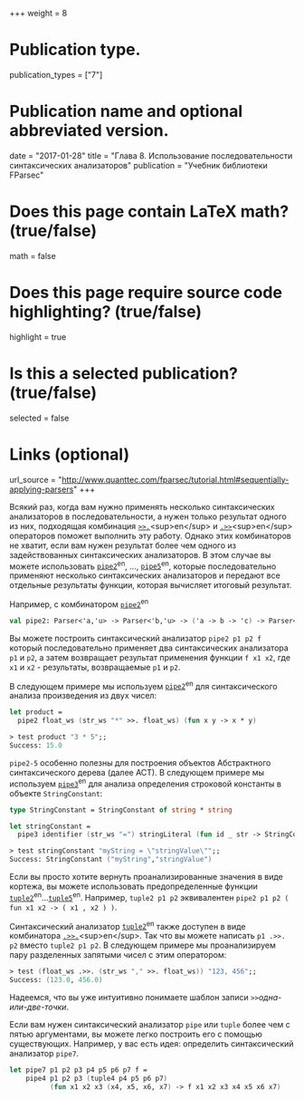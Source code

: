 ﻿+++
weight = 8

# Publication type.
publication_types = ["7"]

# Publication name and optional abbreviated version.
date = "2017-01-28"
title = "Глава 8. Использование последовательности синтаксических анализаторов"
publication = "Учебник библиотеки FParsec"

# Does this page contain LaTeX math? (true/false)
math = false

# Does this page require source code highlighting? (true/false)
highlight = true

# Is this a selected publication? (true/false)
selected = false

# Links (optional)
url_source = "http://www.quanttec.com/fparsec/tutorial.html#sequentially-applying-parsers"
+++

Всякий раз, когда вам нужно применять несколько синтаксических анализаторов в последовательности, а нужен только результат одного из них, подходящая комбинация [`>>.`](http://www.quanttec.com/fparsec/reference/primitives.html#members.:62::62:..)<sup>en</sup> и [`.>>`](http://www.quanttec.com/fparsec/reference/primitives.html#members...:62::62:)<sup>en</sup> операторов поможет выполнить эту работу. Однако этих комбинаторов не хватит, если вам нужен результат более чем одного из задействованных синтаксических анализаторов. В этом случае вы можете использовать [`pipe2`](http://www.quanttec.com/fparsec/reference/primitives.html#members.pipe2)<sup>en</sup>, ..., [`pipe5`](http://www.quanttec.com/fparsec/reference/primitives.html#members.pipe5)<sup>en</sup>, которые последовательно применяют несколько синтаксических анализаторов и передают все отдельные результаты функции, которая вычисляет итоговый результат.

Например, с комбинатором [`pipe2`](http://www.quanttec.com/fparsec/reference/primitives.html#members.pipe2)<sup>en</sup>
```fsharp
val pipe2: Parser<'a,'u> -> Parser<'b,'u> -> ('a -> b -> 'c) -> Parser<'c,'u>
```

Вы можете построить синтаксический анализатор `pipe2 p1 p2 f` который последовательно применяет два синтаксических анализатора `p1` и `p2`, а затем возвращает результат применения функции `f x1 x2`, где `x1` и `x2` - результаты, возвращаемые `p1` и `p2`.

В следующем примере мы используем [`pipe2`](http://www.quanttec.com/fparsec/reference/primitives.html#members.pipe2)<sup>en</sup> для синтаксического анализа произведения из двух чисел:

```fsharp
let product = 
  pipe2 float_ws (str_ws "*" >>. float_ws) (fun x y -> x * y)
```

```fsharp
> test product "3 * 5";;
Success: 15.0
```

`pipe2-5` особенно полезны для построения объектов Абстрактного синтаксического дерева (далее АСТ). В следующем примере мы используем [`pipe3`](http://www.quanttec.com/fparsec/reference/primitives.html#members.pipe3)<sup>en</sup> для анализа определения строковой константы в объекте `StringConstant`:

```fsharp
type StringConstant = StringConstant of string * string

let stringConstant = 
  pipe3 identifier (str_ws "=") stringLiteral (fun id _ str -> StringConstant(id, str))
```

```fsharp
> test stringConstant "myString = \"stringValue\"";;
Success: StringConstant ("myString","stringValue")
```

Если вы просто хотите вернуть проанализированные значения в виде кортежа, вы можете использовать предопределенные функции [`tuple2`](http://www.quanttec.com/fparsec/reference/primitives.html#members.tuple2)<sup>en</sup>...[`tuple5`](http://www.quanttec.com/fparsec/reference/primitives.html#members.tuple2)<sup>en</sup>. Например, `tuple2 p1 p2` эквивалентен  `pipe2 p1 p2 ( fun x1 x2 -> ( x1 , x2 ) )`.

Синтаксический анализатор [`tuple2`](http://www.quanttec.com/fparsec/reference/primitives.html#members.tuple2)<sup>en</sup> также доступен в виде комбинатора [`.>>.`](http://www.quanttec.com/fparsec/reference/primitives.html#members...:62::62:..)<sup>en</sup>. Так что вы можете написать  `p1 .>>. p2` вместо `tuple2 p1 p2`. В следующем примере мы проанализируем пару разделенных запятыми чисел с этим оператором:

```fsharp
> test (float_ws .>>. (str_ws "," >>. float_ws)) "123, 456";;
Success: (123.0, 456.0)
```

Надеемся, что вы уже интуитивно понимаете шаблон записи `>>`*одна-или-две-точки*.

Если вам нужен синтаксический анализатор `pipe` или `tuple` более чем c пятью аргументами, вы можете легко построить его с помощью существующих. Например, у вас есть идея: определить синтаксический анализатор `pipe7`.

```fsharp
let pipe7 p1 p2 p3 p4 p5 p6 p7 f =
    pipe4 p1 p2 p3 (tuple4 p4 p5 p6 p7)
          (fun x1 x2 x3 (x4, x5, x6, x7) -> f x1 x2 x3 x4 x5 x6 x7)
```
